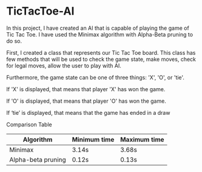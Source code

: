 # TicTacToe-AI

In this project, I have created an AI that is capable of playing the game of Tic Tac Toe. I have used the Minimax algorithm with Alpha-Beta pruning to do so. 

First, I created a class that represents our Tic Tac Toe board. This class has few methods that will be used to check the game state, make moves, check for legal moves, allow the user to play with AI. 

Furthermore, the game state can be one of three things: 'X', 'O', or 'tie'. 

If 'X' is displayed, that means that player 'X' has won the game.

If 'O' is displayed, that means that player 'O' has won the game. 

If ‘tie’ is displayed, that means that the game has ended in a draw

Comparison Table

| Algorithm         | Minimum time | Maximum time |
| ----------------- | ------------ | ------------ |
| Minimax           | 3.14s        | 3.68s        |
| Alpha-beta pruning| 0.12s        | 0.13s        |

